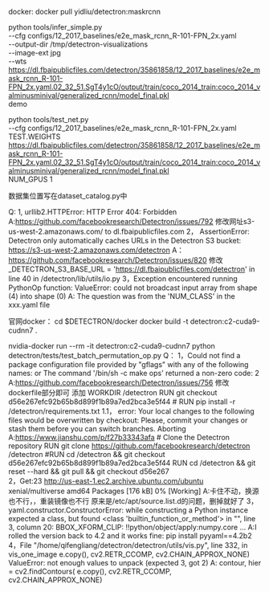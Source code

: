 docker: docker pull yidliu/detectron:maskrcnn


python tools/infer_simple.py \
    --cfg configs/12_2017_baselines/e2e_mask_rcnn_R-101-FPN_2x.yaml \
    --output-dir /tmp/detectron-visualizations \
    --image-ext jpg \
    --wts https://dl.fbaipublicfiles.com/detectron/35861858/12_2017_baselines/e2e_mask_rcnn_R-101-FPN_2x.yaml.02_32_51.SgT4y1cO/output/train/coco_2014_train:coco_2014_valminusminival/generalized_rcnn/model_final.pkl \
    demo
    
python tools/test_net.py \
    --cfg configs/12_2017_baselines/e2e_mask_rcnn_R-101-FPN_2x.yaml \
    TEST.WEIGHTS https://dl.fbaipublicfiles.com/detectron/35861858/12_2017_baselines/e2e_mask_rcnn_R-101-FPN_2x.yaml.02_32_51.SgT4y1cO/output/train/coco_2014_train:coco_2014_valminusminival/generalized_rcnn/model_final.pkl \
    NUM_GPUS 1

数据集位置写在dataset_catalog.py中

Q:
  1,  urllib2.HTTPError: HTTP Error 404: Forbidden
    A:https://github.com/facebookresearch/Detectron/issues/792
    修改网址s3-us-west-2.amazonaws.com/ to dl.fbaipublicfiles.com
  2，  AssertionError: Detectron only automatically caches URLs in the Detectron S3 bucket: https://s3-us-west-2.amazonaws.com/detectron
    A：https://github.com/facebookresearch/Detectron/issues/820
    修改_DETECTRON_S3_BASE_URL = 'https://dl.fbaipublicfiles.com/detectron' in line 40 in /detectron/lib/utils/io.py
  3，Exception encountered running PythonOp function: ValueError: could not broadcast input array from shape (4) into shape (0)
    A: The question was from the 'NUM_CLASS' in the xxx.yaml file
    
    
    

官网docker：
cd $DETECTRON/docker
docker build -t detectron:c2-cuda9-cudnn7 .

nvidia-docker run --rm -it detectron:c2-cuda9-cudnn7 python detectron/tests/test_batch_permutation_op.py
Q：
    1，Could not find a package configuration file provided by "gflags" with any of the following names:
    or The command '/bin/sh -c make ops' returned a non-zero code: 2
        A:https://github.com/facebookresearch/Detectron/issues/756
        修改dockerfile部分即可
        添加
        WORKDIR /detectron
        RUN git checkout d56e267efc92b65b8d899f1b89a7ed2bca3e5f44
        #
        RUN pip install -r /detectron/requirements.txt
        1.1， error: Your local changes to the following files would be overwritten by checkout:
        Please, commit your changes or stash them before you can switch branches. Aborting
            A:https://www.jianshu.com/p/f27b33343afa
            # Clone the Detectron repository
            RUN git clone https://github.com/facebookresearch/detectron /detectron
            #RUN cd /detectron && git checkout d56e267efc92b65b8d899f1b89a7ed2bca3e5f44
            RUN cd /detectron && git reset --hard && git pull && git checkout d56e267      
    2，Get:23 http://us-east-1.ec2.archive.ubuntu.com/ubuntu xenial/multiverse amd64 Packages [176 kB]
    0% [Working]
        A:卡住不动，换源也不行，，重装镜像也不行
        原来是/etc/apt/source.list.d的问题，删掉就好了
    3，yaml.constructor.ConstructorError: while constructing a Python instance expected a class, but found <class 'builtin_function_or_method'> in "<unicode string>", line 3, column 20: BBOX_XFORM_CLIP: !!python/object/apply:numpy.core ...
        A:I rolled the version back to 4.2 and it works fine:     pip install pyyaml==4.2b2
    4，File "/home/qifengliang/detectron/detectron/utils/vis.py", line 332, in vis_one_image
    e.copy(), cv2.RETR_CCOMP, cv2.CHAIN_APPROX_NONE)
    ValueError: not enough values to unpack (expected 3, got 2)
        A: contour, hier = cv2.findContours( e.copy(), cv2.RETR_CCOMP, cv2.CHAIN_APPROX_NONE)
